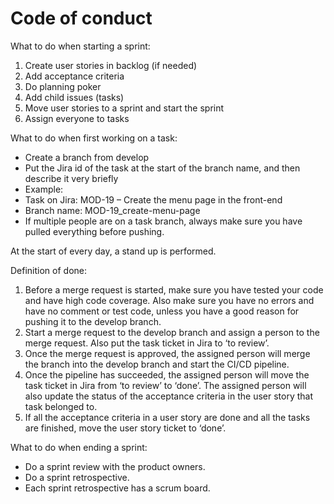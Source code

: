 # Code of conduct

What to do when starting a sprint:
1.  Create user stories in backlog (if needed)
2.  Add acceptance criteria
3.  Do planning poker
4.  Add child issues (tasks)
5.  Move user stories to a sprint and start the sprint
6.  Assign everyone to tasks

What to do when first working on a task:
-   Create a branch from develop
-   Put the Jira id of the task at the start of the branch name, and then describe it very briefly
-   Example:
-   Task on Jira: MOD-19 – Create the menu page in the front-end
-   Branch name: MOD-19_create-menu-page
-   If multiple people are on a task branch, always make sure you have pulled everything before pushing.

At the start of every day, a stand up is performed.

Definition of done:
1.  Before a merge request is started, make sure you have tested your code and have high code coverage. Also make sure you have no errors and have no comment or test code, unless you have a good reason for pushing it to the develop branch.
2.  Start a merge request to the develop branch and assign a person to the merge request. Also put the task ticket in Jira to ‘to review’.
3.  Once the merge request is approved, the assigned person will merge the branch into the develop branch and start the CI/CD pipeline.
4.  Once the pipeline has succeeded, the assigned person will move the task ticket in Jira from ‘to review’ to ‘done’. The assigned person will also update the status of the acceptance criteria in the user story that task belonged to.
5.  If all the acceptance criteria in a user story are done and all the tasks are finished, move the user story ticket to ‘done’.

What to do when ending a sprint:
-   Do a sprint review with the product owners.
-   Do a sprint retrospective.
-   Each sprint retrospective has a scrum board.